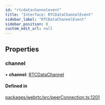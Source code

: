 ```yaml
---
id: "rtcdatachannelevent"
title: "Interface: RTCDataChannelEvent"
sidebar_label: "RTCDataChannelEvent"
sidebar_position: 0
custom_edit_url: null
---
```


## Properties

### channel

• **channel**: [RTCDataChannel](../classes/rtcdatachannel.md)

#### Defined in

[packages/webrtc/src/peerConnection.ts:1201](https://github.com/shinyoshiaki/werift-webrtc/blob/8a77e73/packages/webrtc/src/peerConnection.ts#L1201)
